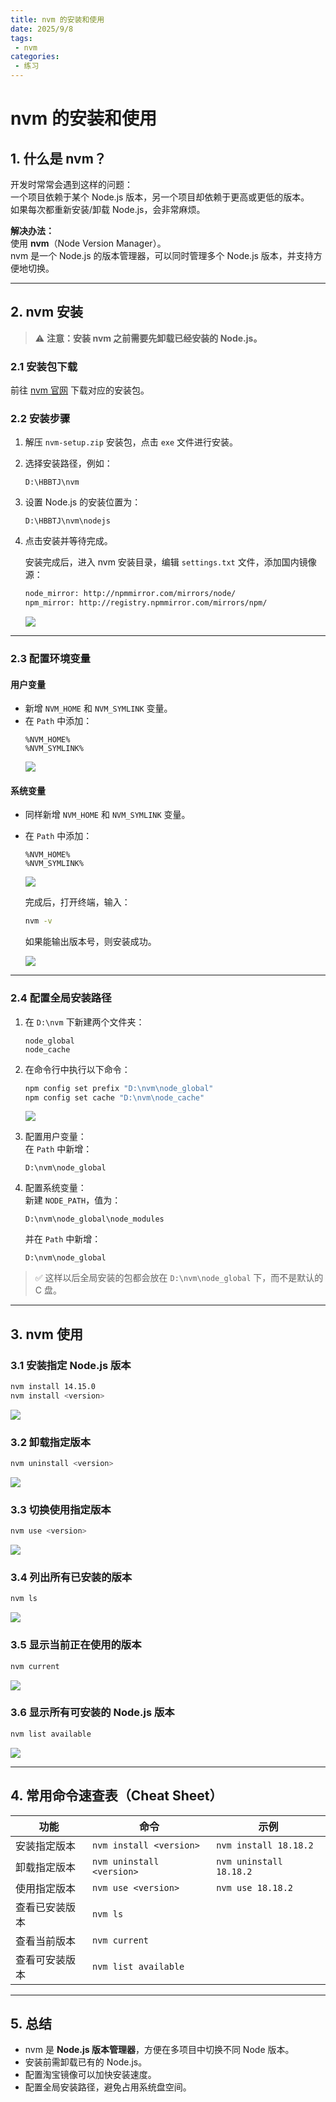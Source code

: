 ```yaml
---
title: nvm 的安装和使用
date: 2025/9/8
tags:
 - nvm
categories:
 - 练习
---
```

# nvm 的安装和使用

## 1. 什么是 nvm？ 

开发时常常会遇到这样的问题：  
一个项目依赖于某个 Node.js 版本，另一个项目却依赖于更高或更低的版本。  
如果每次都重新安装/卸载 Node.js，会非常麻烦。  

**解决办法：**  
使用 **nvm**（Node Version Manager）。  
nvm 是一个 Node.js 的版本管理器，可以同时管理多个 Node.js 版本，并支持方便地切换。

---

## 2. nvm 安装

> ⚠️ **注意：安装 nvm 之前需要先卸载已经安装的 Node.js。**

### 2.1 安装包下载
前往 [nvm 官网](https://github.com/coreybutler/nvm-windows) 下载对应的安装包。

### 2.2 安装步骤
1. 解压 `nvm-setup.zip` 安装包，点击 `exe` 文件进行安装。  
2. 选择安装路径，例如：
   ```
   D:\HBBTJ\nvm
   ```
3. 设置 Node.js 的安装位置为：
   ```
   D:\HBBTJ\nvm\nodejs
   ```
4. 点击安装并等待完成。  

   安装完成后，进入 nvm 安装目录，编辑 `settings.txt` 文件，添加国内镜像源：
   ```txt
   node_mirror: http://npmmirror.com/mirrors/node/
   npm_mirror: http://registry.npmmirror.com/mirrors/npm/
   ```
   ![](https://java-ai-178.oss-cn-beijing.aliyuncs.com/HBBTJ/1.png)

---

### 2.3 配置环境变量

#### 用户变量
- 新增 `NVM_HOME` 和 `NVM_SYMLINK` 变量。
- 在 `Path` 中添加：
  ```
  %NVM_HOME%
  %NVM_SYMLINK%
  ```
  ![](https://java-ai-178.oss-cn-beijing.aliyuncs.com/HBBTJ/2.png)

#### 系统变量
- 同样新增 `NVM_HOME` 和 `NVM_SYMLINK` 变量。
- 在 `Path` 中添加：
  ```
  %NVM_HOME%
  %NVM_SYMLINK%
  ```
   ![](https://java-ai-178.oss-cn-beijing.aliyuncs.com/HBBTJ/3.png)

   完成后，打开终端，输入：
   ```bash
   nvm -v
   ```
   如果能输出版本号，则安装成功。

   ![](https://java-ai-178.oss-cn-beijing.aliyuncs.com/HBBTJ/4.png)

---

### 2.4 配置全局安装路径

1. 在 `D:\nvm` 下新建两个文件夹：
   ```
   node_global
   node_cache
   ```
2. 在命令行中执行以下命令：
   ```bash
   npm config set prefix "D:\nvm\node_global"
   npm config set cache "D:\nvm\node_cache"
   ```
   ![](https://java-ai-178.oss-cn-beijing.aliyuncs.com/HBBTJ/5.png)

3. 配置用户变量：  
   在 `Path` 中新增：
   ```
   D:\nvm\node_global
   ```
4. 配置系统变量：  
   新建 `NODE_PATH`，值为：
   ```
   D:\nvm\node_global\node_modules
   ```
   并在 `Path` 中新增：
   ```
   D:\nvm\node_global
   ```

> ✅ 这样以后全局安装的包都会放在 `D:\nvm\node_global` 下，而不是默认的 C 盘。

---

## 3. nvm 使用

### 3.1 安装指定 Node.js 版本
```bash
nvm install 14.15.0
nvm install <version>
```
![](https://java-ai-178.oss-cn-beijing.aliyuncs.com/HBBTJ/6.png)

### 3.2 卸载指定版本
```bash
nvm uninstall <version>
```
![](https://java-ai-178.oss-cn-beijing.aliyuncs.com/HBBTJ/7.png)

### 3.3 切换使用指定版本
```bash
nvm use <version>
```
![](https://java-ai-178.oss-cn-beijing.aliyuncs.com/HBBTJ/8.png)

### 3.4 列出所有已安装的版本
```bash
nvm ls
```
![](https://java-ai-178.oss-cn-beijing.aliyuncs.com/HBBTJ/9.png)

### 3.5 显示当前正在使用的版本
```bash
nvm current
```
![](https://java-ai-178.oss-cn-beijing.aliyuncs.com/HBBTJ/10.png)

### 3.6 显示所有可安装的 Node.js 版本
```bash
nvm list available
```
![](https://java-ai-178.oss-cn-beijing.aliyuncs.com/HBBTJ/11.png)

---

## 4. 常用命令速查表（Cheat Sheet）

| 功能             | 命令                      | 示例              |
| ---------------- | ------------------------- | ----------------- |
| 安装指定版本     | `nvm install <version>`   | `nvm install 18.18.2` |
| 卸载指定版本     | `nvm uninstall <version>` | `nvm uninstall 18.18.2` |
| 使用指定版本     | `nvm use <version>`       | `nvm use 18.18.2` |
| 查看已安装版本   | `nvm ls`                  |                   |
| 查看当前版本     | `nvm current`             |                   |
| 查看可安装版本   | `nvm list available`      |                   |

---

## 5. 总结

- nvm 是 **Node.js 版本管理器**，方便在多项目中切换不同 Node 版本。
- 安装前需卸载已有的 Node.js。
- 配置淘宝镜像可以加快安装速度。
- 配置全局安装路径，避免占用系统盘空间。
